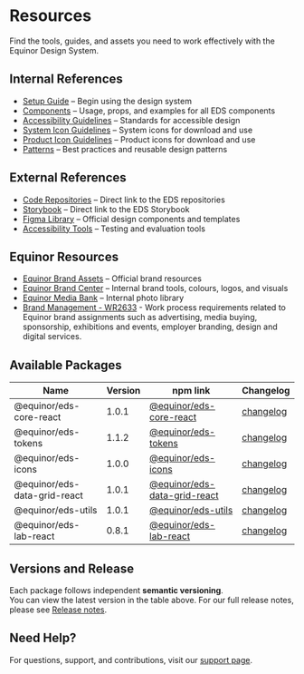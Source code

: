 # Resources

Find the tools, guides, and assets you need to work effectively with the Equinor Design System.

## Internal References

- [Setup Guide](../about/getting-started/getting_started.md) – Begin using the design system
- [Components](../components/components.md) – Usage, props, and examples for all EDS components
- [Accessibility Guidelines](../foundation/accessibility.md) – Standards for accessible design
- [System Icon Guidelines](../foundation/assets/system_icons.md) – System icons for download and use
- [Product Icon Guidelines](../foundation/assets/product_icons.md) – Product icons for download and use
- [Patterns](../foundation/patterns.md) – Best practices and reusable design patterns

## External References

- [Code Repositories](https://github.com/equinor/design-system/) – Direct link to the EDS repositories
- [Storybook](https://storybook.eds.equinor.com) – Direct link to the EDS Storybook
- [Figma Library](https://www.figma.com/) – Official design components and templates
- [Accessibility Tools](https://www.w3.org/WAI/test-evaluate/) – Testing and evaluation tools

## Equinor Resources

- [Equinor Brand Assets](https://www.equinor.com/about-us/our-brand) – Official brand resources
- [Equinor Brand Center](https://communicationtoolbox.equinor.com/point/en/equinor/) – Internal brand tools, colours, logos, and visuals
- [Equinor Media Bank](https://equinor.fotoware.cloud/fotoweb/) – Internal photo library
- [Brand Management - WR2633](https://docmap.equinor.com/Docmap/page/doc/dmDocIndex.html?DOCID=1000034875) - Work process requirements related to Equinor brand assignments such as advertising, media buying, sponsorship, exhibitions and events, employer branding, design and digital services.

## Available Packages

| Name | Version | npm link | Changelog |
|------|---------|----------|-----------|
| @equinor/eds-core-react | 1.0.1 | [@equinor/eds-core-react](https://www.npmjs.com/package/@equinor/eds-core-react) | [changelog](https://github.com/equinor/design-system/blob/main/packages/eds-core-react/CHANGELOG.md) |
| @equinor/eds-tokens | 1.1.2 | [@equinor/eds-tokens](https://www.npmjs.com/package/@equinor/eds-tokens) | [changelog](https://github.com/equinor/design-system/blob/main/packages/eds-tokens/CHANGELOG.md) |
| @equinor/eds-icons | 1.0.0 | [@equinor/eds-icons](https://www.npmjs.com/package/@equinor/eds-icons) | [changelog](https://github.com/equinor/design-system/blob/main/packages/eds-icons/CHANGELOG.md) |
| @equinor/eds-data-grid-react | 1.0.1 | [@equinor/eds-data-grid-react](https://www.npmjs.com/package/@equinor/eds-data-grid-react) | [changelog](https://github.com/equinor/design-system/blob/main/packages/eds-data-grid-react/CHANGELOG.md) |
| @equinor/eds-utils | 1.0.1 | [@equinor/eds-utils](https://www.npmjs.com/package/@equinor/eds-utils) | [changelog](https://github.com/equinor/design-system/blob/main/packages/eds-utils/CHANGELOG.md) |
| @equinor/eds-lab-react | 0.8.1 | [@equinor/eds-lab-react](https://www.npmjs.com/package/@equinor/eds-lab-react) | [changelog](https://github.com/equinor/design-system/blob/main/packages/eds-lab-react/CHANGELOG.md) |
## Versions and Release

Each package follows independent **semantic versioning**.  
You can view the latest version in the table above. For our full release notes, please see [Release notes](https://github.com/equinor/design-system/releases).

## Need Help?

For questions, support, and contributions, visit our [support page](../support/support.md).

